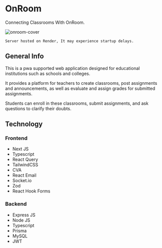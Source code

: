 # OnRoom

Connecting Classrooms With OnRoom.

![onroom-cover](https://github.com/RoshanRv/Bus-Route/assets/75238302/8e675ed5-b335-4a24-8610-b88d71cc0139)

```
Server hosted on Render, It may experience startup delays.
```

## General Info

This is a pwa supported web application designed for educational institutions such as schools and colleges.

It provides a platform for teachers to create classrooms, post assignments and announcements, as well as evaluate and assign grades for submitted assignments.

Students can enroll in these classrooms, submit assignments, and ask questions to clarify their doubts.

## Technology

### Frontend

-   Next JS
-   Typescript
-   React Query
-   TailwindCSS
-   CVA
-   React Email
-   Socket.io
-   Zod
-   React Hook Forms

### Backend

-   Express JS
-   Node JS
-   Typescript
-   Prisma
-   MySQL
-   JWT
